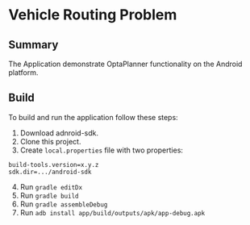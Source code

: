 # Vehicle Routing Problem

## Summary

The Application demonstrate OptaPlanner functionality on the Android platform.

## Build

To build and run the application follow these steps:

1. Download adnroid-sdk.
2. Clone this project.
3. Create `local.properties` file with two properties:

```
build-tools.version=x.y.z
sdk.dir=.../android-sdk
```

4. Run `gradle editDx`
5. Run `gradle build`
6. Run `gradle assembleDebug`
7. Run `adb install app/build/outputs/apk/app-debug.apk`
